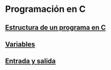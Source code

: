 # Programación en C

## [Estructura de un programa en C](./sections/01-C.md)

## [Variables](./sections/02-Variables.md)

## [Entrada y salida](./sections/03-IO.md)
